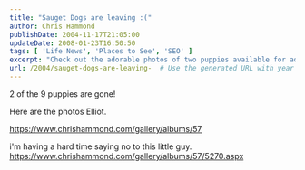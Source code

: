 ```yaml
---
title: "Sauget Dogs are leaving :("
author: Chris Hammond
publishDate: 2004-11-17T21:05:00
updateDate: 2008-01-23T16:50:50
tags: [ 'Life News', 'Places to See', 'SEO' ]
excerpt: "Check out the adorable photos of two puppies available for adoption on Chris Hammond's website. Will Elliot be able to resist saying no to one of them?"
url: /2004/sauget-dogs-are-leaving-  # Use the generated URL with year
---
```

<P>2 of the 9 puppies are gone!</P> <P>Here are the photos Elliot.</P> <P><A href="https://www.chrishammond.com/gallery/albums/57">https://www.chrishammond.com/gallery/albums/57</a></p> <p>i'm having a hard time saying no to this little guy. <A href="https://www.chrishammond.com/gallery/albums/57/5270.aspx">https://www.chrishammond.com/gallery/albums/57/5270.aspx</A></P>

